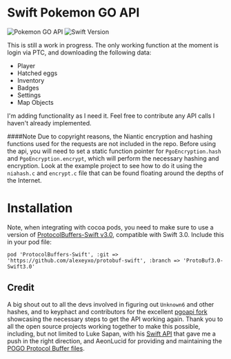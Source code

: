 # Swift Pokemon GO API

![Pokemon GO API](https://img.shields.io/badge/API-v0.45.0-brightgreen.svg)
![Swift Version](https://img.shields.io/badge/Swift-3.0.x-orange.svg)

This is still a work in progress. The only working function at the moment is login via PTC, and downloading the following data:

- Player
- Hatched eggs
- Inventory
- Badges
- Settings
- Map Objects

I'm adding functionality as I need it. Feel free to contribute any API calls I haven't already implemented.

####Note
Due to copyright reasons, the Niantic encryption and hashing functions used for the requests are not included in the repo. Before using the api, you will need to set a static function pointer for `PgoEncryption.hash` and `PgoEncryption.encrypt`, which will perform the necessary hashing and encryption. Look at the example project to see how to do it using the `niahash.c` and `encrypt.c` file that can be found floating around the depths of the Internet.

# Installation
Note, when integrating with cocoa pods, you need to make sure to use a version of [ProtocolBuffers-Swift v3.0](https://github.com/alexeyxo/protobuf-swift), compatible with Swift 3.0. Include this in your pod file:

`pod 'ProtocolBuffers-Swift', :git => 'https://github.com/alexeyxo/protobuf-swift', :branch => 'ProtoBuf3.0-Swift3.0'`

## Credit
A big shout out to all the devs involved in figuring out `Unknown6` and other hashes, and to keyphact and contributors for the excellent [pgoapi fork](https://github.com/keyphact/pgoapi) showcasing the necessary steps to get the API working again. Thank you to all the open source projects working together to make this possible, including, but not limited to Luke Sapan, with his  [Swift API](https://github.com/lsapan/pgoapi-swift)  that gave me a push in the right direction, and AeonLucid for providing and maintaining the [POGO Protocol Buffer files](https://github.com/AeonLucid/POGOProtos).